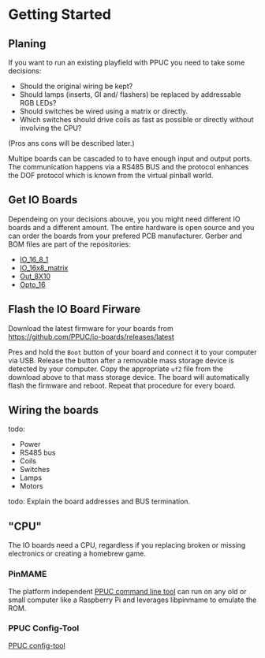 # Getting Started

## Planing

If you want to run an existing playfield with PPUC you need to take some decisions:
- Should the original wiring be kept?
- Should lamps (inserts, GI and/ flashers) be replaced by addressable RGB LEDs?
- Should switches be wired using a matrix or directly.
- Which switches should drive coils as fast as possible or directly without involving the CPU?

(Pros ans cons will be described later.)

Multipe boards can be cascaded to to have enough input and output ports. The communication happens via a RS485 BUS and the
protocol enhances the DOF protocol which is known from the virtual pinball world.

## Get IO Boards

Dependeing on your decisions abouve, you you might need different IO boards and a different amount.
The entire hardware is open source and you can order the boards from your prefered PCB manufacturer.
Gerber and BOM files are part of the repositories:
- [IO_16_8_1](https://github.com/PPUC/Hardware_IO_16_8_1)
- [IO_16x8_matrix](https://github.com/PPUC/Hardware_IO_16x8_matrix)
- [Out_8X10](https://github.com/PPUC/Hardware_Out_8x10)
- [Opto_16](https://github.com/PPUC/Hardware_Opto_16)

## Flash the IO Board Firware

Download the latest firmware for your boards from https://github.com/PPUC/io-boards/releases/latest

Pres and hold the `Boot` button of your board and connect it to your computer via USB.
Release the button after a removable mass storage device is detected by your computer.
Copy the appropriate `uf2` file from the download above to that mass storage device.
The board will automatically flash the firmware and reboot.
Repeat that procedure for every board.

## Wiring the boards

todo:
- Power
- RS485 bus
- Coils
- Switches
- Lamps
- Motors

todo: Explain the board addresses and BUS termination.

## "CPU"

The IO boards need a CPU, regardless if you replacing broken or missing electronics or creating a homebrew game.

### PinMAME
The platform independent [PPUC command line tool](https://github.com/PPUC/ppuc) can run on any old or small computer like a Raspberry Pi and leverages libpinmame to emulate the ROM.

### PPUC Config-Tool

[PPUC config-tool](https://github.com/PPUC/config-tool)

